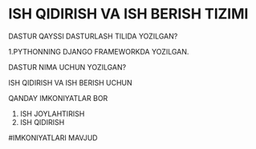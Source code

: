 # ISH QIDIRISH VA ISH BERISH TIZIMI


DASTUR QAYSSI DASTURLASH TILIDA YOZILGAN? 

1.PYTHONNING DJANGO FRAMEWORKDA YOZILGAN.

DASTUR NIMA UCHUN YOZILGAN?

ISH QIDIRISH VA ISH BERISH UCHUN 

QANDAY IMKONIYATLAR BOR

1. ISH JOYLAHTIRISH 
2. ISH QIDIRISH 

#IMKONIYATLARI MAVJUD
